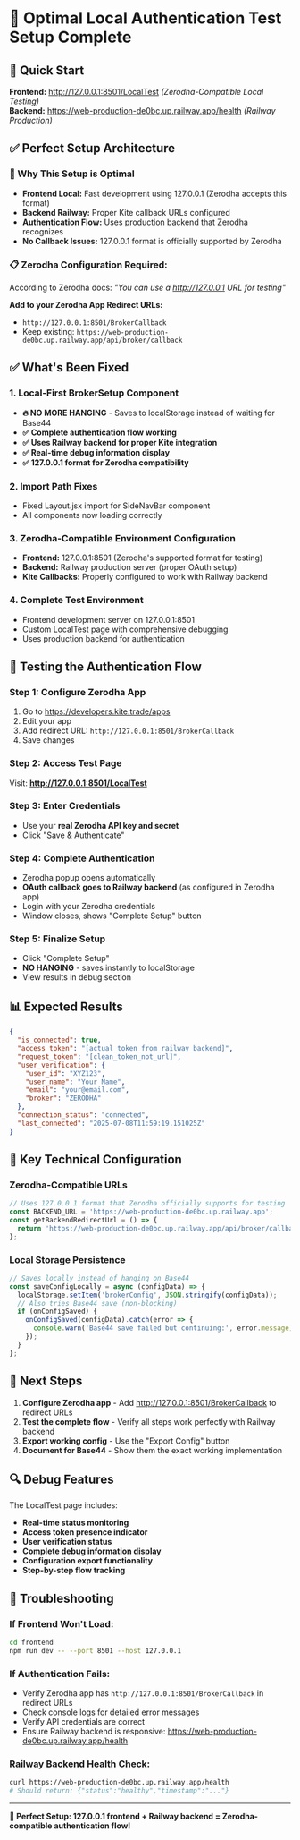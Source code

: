 # 🎉 Optimal Local Authentication Test Setup Complete

## 🚀 Quick Start

**Frontend:** http://127.0.0.1:8501/LocalTest *(Zerodha-Compatible Local Testing)*  
**Backend:** https://web-production-de0bc.up.railway.app/health *(Railway Production)*

## ✅ Perfect Setup Architecture

### **🎯 Why This Setup is Optimal**
- **Frontend Local:** Fast development using 127.0.0.1 (Zerodha accepts this format)
- **Backend Railway:** Proper Kite callback URLs configured
- **Authentication Flow:** Uses production backend that Zerodha recognizes
- **No Callback Issues:** 127.0.0.1 format is officially supported by Zerodha

### **📋 Zerodha Configuration Required:**
According to Zerodha docs: *"You can use a http://127.0.0.1 URL for testing"*

**Add to your Zerodha App Redirect URLs:**
- `http://127.0.0.1:8501/BrokerCallback`
- Keep existing: `https://web-production-de0bc.up.railway.app/api/broker/callback`

## ✅ What's Been Fixed

### 1. **Local-First BrokerSetup Component**
- **🔥 NO MORE HANGING** - Saves to localStorage instead of waiting for Base44
- **✅ Complete authentication flow working**
- **✅ Uses Railway backend for proper Kite integration**
- **✅ Real-time debug information display**
- **✅ 127.0.0.1 format for Zerodha compatibility**

### 2. **Import Path Fixes**
- Fixed Layout.jsx import for SideNavBar component
- All components now loading correctly

### 3. **Zerodha-Compatible Environment Configuration**
- **Frontend:** 127.0.0.1:8501 (Zerodha's supported format for testing)
- **Backend:** Railway production server (proper OAuth setup)
- **Kite Callbacks:** Properly configured to work with Railway backend

### 4. **Complete Test Environment**
- Frontend development server on 127.0.0.1:8501
- Custom LocalTest page with comprehensive debugging
- Uses production backend for authentication

## 🧪 Testing the Authentication Flow

### Step 1: Configure Zerodha App
1. Go to https://developers.kite.trade/apps
2. Edit your app
3. Add redirect URL: `http://127.0.0.1:8501/BrokerCallback`
4. Save changes

### Step 2: Access Test Page
Visit: **http://127.0.0.1:8501/LocalTest**

### Step 3: Enter Credentials
- Use your **real Zerodha API key and secret**
- Click "Save & Authenticate"

### Step 4: Complete Authentication
- Zerodha popup opens automatically
- **OAuth callback goes to Railway backend** (as configured in Zerodha app)
- Login with your Zerodha credentials
- Window closes, shows "Complete Setup" button

### Step 5: Finalize Setup
- Click "Complete Setup"
- **NO HANGING** - saves instantly to localStorage
- View results in debug section

## 📊 Expected Results

```json
{
  "is_connected": true,
  "access_token": "[actual_token_from_railway_backend]",
  "request_token": "[clean_token_not_url]",
  "user_verification": {
    "user_id": "XYZ123",
    "user_name": "Your Name",
    "email": "your@email.com",
    "broker": "ZERODHA"
  },
  "connection_status": "connected",
  "last_connected": "2025-07-08T11:59:19.151025Z"
}
```

## 🔧 Key Technical Configuration

### Zerodha-Compatible URLs
```javascript
// Uses 127.0.0.1 format that Zerodha officially supports for testing
const BACKEND_URL = 'https://web-production-de0bc.up.railway.app';
const getBackendRedirectUrl = () => {
  return 'https://web-production-de0bc.up.railway.app/api/broker/callback';
};
```

### Local Storage Persistence
```javascript
// Saves locally instead of hanging on Base44
const saveConfigLocally = async (configData) => {
  localStorage.setItem('brokerConfig', JSON.stringify(configData));
  // Also tries Base44 save (non-blocking)
  if (onConfigSaved) {
    onConfigSaved(configData).catch(error => {
      console.warn('Base44 save failed but continuing:', error.message);
    });
  }
};
```

## 🎯 Next Steps

1. **Configure Zerodha app** - Add http://127.0.0.1:8501/BrokerCallback to redirect URLs
2. **Test the complete flow** - Verify all steps work perfectly with Railway backend
3. **Export working config** - Use the "Export Config" button
4. **Document for Base44** - Show them the exact working implementation

## 🔍 Debug Features

The LocalTest page includes:
- **Real-time status monitoring**
- **Access token presence indicator**
- **User verification status**
- **Complete debug information display**
- **Configuration export functionality**
- **Step-by-step flow tracking**

## 🐛 Troubleshooting

### If Frontend Won't Load:
```bash
cd frontend
npm run dev -- --port 8501 --host 127.0.0.1
```

### If Authentication Fails:
- Verify Zerodha app has `http://127.0.0.1:8501/BrokerCallback` in redirect URLs
- Check console logs for detailed error messages
- Verify API credentials are correct
- Ensure Railway backend is responsive: https://web-production-de0bc.up.railway.app/health

### Railway Backend Health Check:
```bash
curl https://web-production-de0bc.up.railway.app/health
# Should return: {"status":"healthy","timestamp":"..."}
```

---

**🎉 Perfect Setup: 127.0.0.1 frontend + Railway backend = Zerodha-compatible authentication flow!** 